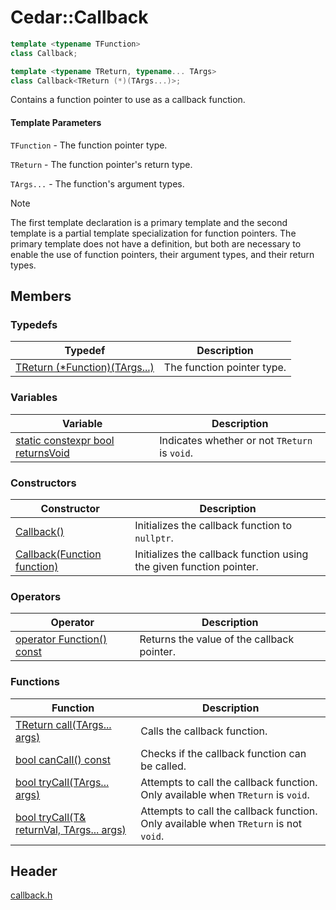 # Cedar::Callback

``` c++
template <typename TFunction>
class Callback;

template <typename TReturn, typename... TArgs>
class Callback<TReturn (*)(TArgs...)>;
```

Contains a function pointer to use as a callback function.

#### Template Parameters

`TFunction` - The function pointer type.

`TReturn` - The function pointer's return type.

`TArgs...` - The function's argument types.

> [!NOTE]
> The first template declaration is a primary template and the second template is a partial template specialization for function pointers. The primary template does not have a definition, but both are necessary to enable the use of function pointers, their argument types, and their return types.

## Members

### Typedefs

| Typedef | Description |
| --- | --- |
| [TReturn (*Function)(TArgs...)](Callback/Function.md) | The function pointer type. |

### Variables

| Variable | Description |
| --- | --- |
| [static constexpr bool returnsVoid](Callback/returnsVoid.md) | Indicates whether or not `TReturn` is `void`. |

### Constructors

| Constructor | Description |
| --- | --- |
| [Callback()]() | Initializes the callback function to `nullptr`. |
| [Callback(Function function)]() | Initializes the callback function using the given function pointer. |

### Operators

| Operator | Description |
| --- | --- |
| [operator Function() const]() | Returns the value of the callback pointer. |

### Functions

| Function | Description |
| --- | --- |
| [TReturn call(TArgs... args)](Callback/call.md) | Calls the callback function. |
| [bool canCall() const](Callback/canCall.md) | Checks if the callback function can be called. |
| [bool tryCall(TArgs... args)]() | Attempts to call the callback function. Only available when `TReturn` is `void`. |
| [bool tryCall(T& returnVal, TArgs... args)]() | Attempts to call the callback function. Only available when `TReturn` is not `void`. |

## Header

[callback.h](../callback_h.md)
